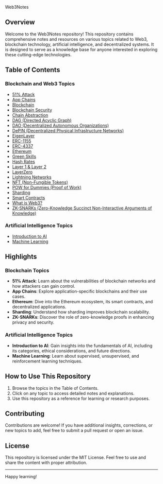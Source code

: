 Web3Notes

## Overview
Welcome to the Web3Notes repository! This repository contains comprehensive notes and resources on various topics related to Web3, blockchain technology, artificial intelligence, and decentralized systems. It is designed to serve as a knowledge base for anyone interested in exploring these cutting-edge technologies.

## Table of Contents

### Blockchain and Web3 Topics
- [51% Attack](./51%_Attack.md)
- [App Chains](./AppChains.md)
- [Blockchain](./Blockchain.md)
- [Blockchain Security](./BlockchainSecurity.md)
- [Chain Abstraction](./ChainAbstraction.md)
- [DAG (Directed Acyclic Graph)](./DAG.md)
- [DAO (Decentralized Autonomous Organizations)](./DAO.md)
- [DePIN (Decentralized Physical Infrastructure Networks)](./DePIN.md)
- [EigenLayer](./EigenLayer.md)
- [ERC-1155](./ERC-1155.md)
- [ERC-4337](./ERC-4337.md)
- [Ethereum](./Ethereum.md)
- [Green Skills](./GreenSkills.md)
- [Hash Rates](./HashRates.md)
- [Layer 1 & Layer 2](./Layer1&2.md)
- [LayerZero](./LayerZero.md)
- [Lightning Networks](./LightningNetworks.md)
- [NFT (Non-Fungible Tokens)](./NFT.md)
- [POW for Dummies (Proof of Work)](./POWforDummies.md)
- [Sharding](./Sharding.md)
- [Smart Contracts](./SmartContracts.md)
- [What is Web3?](./WhatISWeb3.md)
- [ZK-SNARKs (Zero-Knowledge Succinct Non-Interactive Arguments of Knowledge)](./ZK-SNARKs.md)

### Artificial Intelligence Topics
- [Introduction to AI](./IntroductiontoAI.md)
- [Machine Learning](./MachineLearning.md)

## Highlights

### Blockchain Topics
- **51% Attack**: Learn about the vulnerabilities of blockchain networks and how attackers can gain control.
- **App Chains**: Explore application-specific blockchains and their use cases.
- **Ethereum**: Dive into the Ethereum ecosystem, its smart contracts, and decentralized applications.
- **Sharding**: Understand how sharding improves blockchain scalability.
- **ZK-SNARKs**: Discover the role of zero-knowledge proofs in enhancing privacy and security.

### Artificial Intelligence Topics
- **Introduction to AI**: Gain insights into the fundamentals of AI, including its categories, ethical considerations, and future directions.
- **Machine Learning**: Learn about supervised, unsupervised, and reinforcement learning techniques.

## How to Use This Repository
1. Browse the topics in the Table of Contents.
2. Click on any topic to access detailed notes and explanations.
3. Use this repository as a reference for learning or research purposes.

## Contributing
Contributions are welcome! If you have additional insights, corrections, or new topics to add, feel free to submit a pull request or open an issue.

## License
This repository is licensed under the MIT License. Feel free to use and share the content with proper attribution.

---

Happy learning!